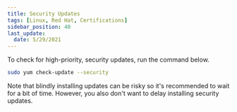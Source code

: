 ```yaml
---
title: Security Updates
tags: [Linux, Red Hat, Certifications]
sidebar_position: 40
last_update:
  date: 5/29/2021
---
```


To check for high-priority, security updates, run the command below.
```bash
sudo yum check-update --security
```

Note that blindly installing updates can be risky so it's recommended to wait for a bit of time. However, you also don't want to delay installing security updates.
